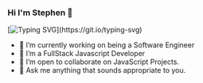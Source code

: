 ### Hi I'm Stephen  👋

[![Typing SVG](https://readme-typing-svg.demolab.com?font=Fira+Code&pause=1000&width=435&lines=Welcome+To+My+GitHub+Account;I+Love+Learning+New+Things.)](https://git.io/typing-svg)
- 🔭 I’m currently working on being a Software Engineer
- 🌱 I’m a FullStack Javascript Developer
- 👯 I’m open to collaborate on JavaScript Projects.
- 💬 Ask me anything that sounds appropriate to you.
